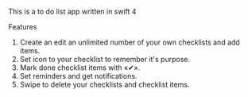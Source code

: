 This is a to do list app written in swift 4

Features
1. Create an edit an unlimited number of your own checklists and add items.
2. Set icon to your checklist to remember it's purpose.
3. Mark done checklist items with «✔».
4. Set reminders and get notifications.
5. Swipe to delete your checklists and checklist items.
